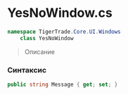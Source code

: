 
# YesNoWindow.cs
```csharp
namespace TigerTrade.Core.UI.Windows  
    class YesNoWindow
```

> Описание

### Синтаксис
```csharp
public string Message { get; set; }
```
